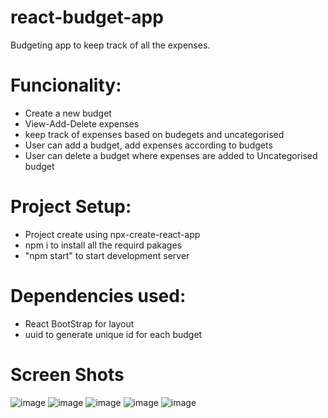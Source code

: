 # react-budget-app
Budgeting app to keep track of all the expenses.

# Funcionality:
- Create a new budget
- View-Add-Delete expenses
- keep track of expenses based on budegets and uncategorised 
- User can add a budget, add expenses according to budgets
- User can delete a budget where expenses are added to Uncategorised budget


# Project Setup:
- Project create using npx-create-react-app
- npm i to install all the requird pakages
- "npm start" to start development server

# Dependencies used:
- React BootStrap for layout
- uuid to generate unique id for each budget

# Screen Shots

![image](https://user-images.githubusercontent.com/118603448/228450740-4851c599-450a-4d56-b766-19e90e69d627.png)
![image](https://user-images.githubusercontent.com/118603448/228450834-43a24523-b3bb-477c-9f96-7bc326629424.png)
![image](https://user-images.githubusercontent.com/118603448/228450949-f02a8a13-4e64-4d27-851e-b3931e0a3b65.png)
![image](https://user-images.githubusercontent.com/118603448/228451019-22a269af-97d6-4529-9cd8-9e87d5146119.png)
![image](https://user-images.githubusercontent.com/118603448/228451056-19bee5ac-6558-4ea1-b864-e293a2aebd61.png)

